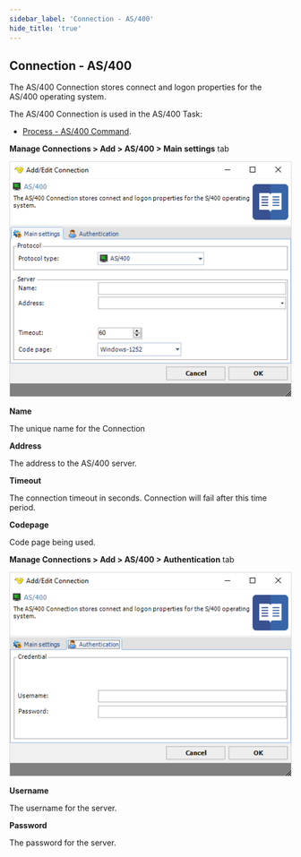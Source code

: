 ```yaml
---
sidebar_label: 'Connection - AS/400'
hide_title: 'true'
---
```


## Connection - AS/400

The AS/400 Connection stores connect and logon properties for the AS/400 operating system.
 
The AS/400 Connection is used in the AS/400 Task:

* [Process - AS/400 Command](processas400command).
 
**Manage Connections > Add > AS/400 > Main settings** tab

![](../../../static/img/connectionas400main.png)

**Name**

The unique name for the Connection
 
**Address**

The address to the AS/400 server.
 
**Timeout**

The connection timeout in seconds. Connection will fail after this time period.
 
**Codepage**

Code page being used.
 
**Manage Connections > Add > AS/400 > Authentication** tab

![](../../../static/img/connectionas400sauthentication.png)

**Username**

The username for the server.
 
**Password**

The password for the server.

